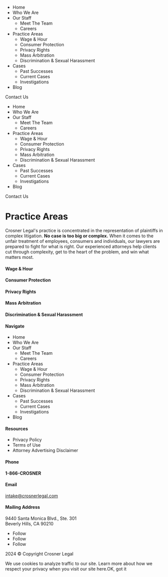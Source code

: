   * Home
  * Who We Are
  * Our Staff
    * Meet The Team
    * Careers
  * Practice Areas
    * Wage & Hour
    * Consumer Protection
    * Privacy Rights
    * Mass Arbitration
    * Discrimination & Sexual Harassment
  * Cases
    * Past Successes
    * Current Cases
    * Investigations
  * Blog



Contact Us

  * Home
  * Who We Are
  * Our Staff
    * Meet The Team
    * Careers
  * Practice Areas
    * Wage & Hour
    * Consumer Protection
    * Privacy Rights
    * Mass Arbitration
    * Discrimination & Sexual Harassment
  * Cases
    * Past Successes
    * Current Cases
    * Investigations
  * Blog



Contact Us

# Practice Areas

Crosner Legal's practice is concentrated in the representation of plaintiffs in complex litigation. **No case is too big or complex.** When it comes to the unfair treatment of employees, consumers and individuals, our lawyers are prepared to fight for what is right. Our experienced attorneys help clients cut through complexity, get to the heart of the problem, and win what matters most.

#### Wage & Hour

#### Consumer Protection

#### Privacy Rights

#### Mass Arbitration

#### Discrimination & Sexual Harassment

#### Navigate

  * Home
  * Who We Are
  * Our Staff
    * Meet The Team
    * Careers
  * Practice Areas
    * Wage & Hour
    * Consumer Protection
    * Privacy Rights
    * Mass Arbitration
    * Discrimination & Sexual Harassment
  * Cases
    * Past Successes
    * Current Cases
    * Investigations
  * Blog



#### Resources

  * Privacy Policy
  * Terms of Use
  * Attorney Advertising Disclaimer



#### Phone

**1-866-CROSNER**

#### Email

intake@crosnerlegal.com

#### Mailing Address

9440 Santa Monica Blvd., Ste. 301  
Beverly Hills, CA 90210

  * Follow
  * Follow
  * Follow



2024 © Copyright Crosner Legal

We use cookies to analyze traffic to our site. Learn more about how we respect your privacy when you visit our site here.OK, got it
